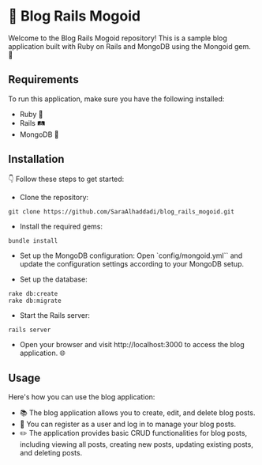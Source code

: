 # 📝 Blog Rails Mogoid

Welcome to the Blog Rails Mogoid repository! This is a sample blog application built with Ruby on Rails and MongoDB using the Mongoid gem. 🚀

## Requirements

To run this application, make sure you have the following installed:

  - Ruby  💎
  - Rails  🛤️
  - MongoDB 🍃

## Installation

👇 Follow these steps to get started:

  - Clone the repository:

```shell
git clone https://github.com/SaraAlhaddadi/blog_rails_mogoid.git
```
  - Install the required gems:

```shell
bundle install
```

  - Set up the MongoDB configuration:
      Open `config/mongoid.yml`` and update the configuration settings according to your MongoDB setup.

  - Set up the database:

```shell
rake db:create
rake db:migrate
```
  - Start the Rails server:

```shell
rails server
```
  - Open your browser and visit http://localhost:3000 to access the blog application. 🌐

## Usage

Here's how you can use the blog application:

  - 📚 The blog application allows you to create, edit, and delete blog posts.
  - 👤 You can register as a user and log in to manage your blog posts.
  - ✏️ The application provides basic CRUD functionalities for blog posts, including viewing all posts, creating new posts, updating existing posts, and deleting posts.
